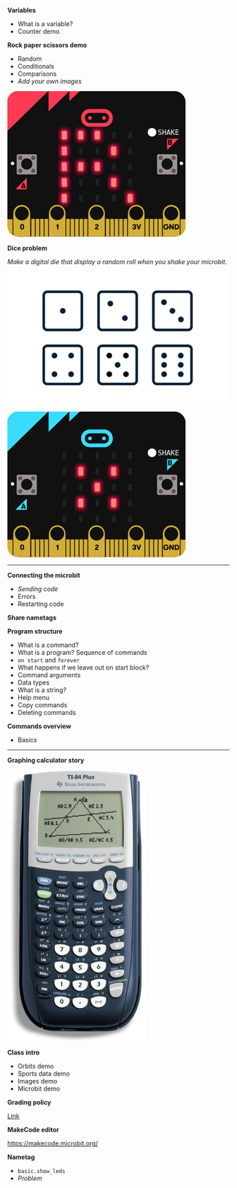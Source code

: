**Variables**

- What is a variable?
- Counter demo

**Rock paper scissors demo**

- Random
- Conditionals
- Comparisons
- *Add your own images*

![](rock-paper-scissors/rps.png)

**Dice problem**

*Make a digital die that display a random roll when you shake your microbit.*

![](dice/faces.jpg)

![](dice/5.png)

---

**Connecting the microbit**

- *Sending code*
- Errors
- Restarting code

**Share nametags**

**Program structure**

- What is a command?
- What is a program? Sequence of commands
- `on start` and `forever`
- What happens if we leave out on start block?
- Command arguments
- Data types
- What is a string?
- Help menu
- Copy commands
- Deleting commands

**Commands overview**

- Basics

---

**Graphing calculator story**
  
![](nametag/calculator.jpg)

**Class intro**

- Orbits demo
- Sports data demo
- Images demo
- Microbit demo

**Grading policy**

[Link](../shared/grading.md)

**MakeCode editor**

https://makecode.microbit.org/

**Nametag**

- `basic.show_leds`
- *Problem*
